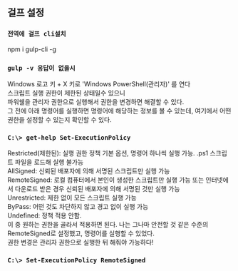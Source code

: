 ## 걸프 설정

### `전역에 걸프 cli설치`
npm i gulp-cli -g

### `gulp -v 응답이 없을시`
Windows 로고 키 + X 키로 'Windows PowerShell(관리자)' 를 연다<br />
스크립트 실행 권한이 제한된 상태일수 있으니<br />
파워쉘을 관리자 권한으로 실행해서 권한을 변경하면 해결할 수 있다. <br />
그 전에 아래 명령어를 실행하면 명령어에 해당하는 정보를 볼 수 있는데, 여기에서 어떤 권한을 설정할 수 있는지 확인할 수 있다.

### `C:\> get-help Set-ExecutionPolicy`
Restricted(제한된): 실행 권한 정책 기본 옵션, 명령어 하나씩 실행 가능. .ps1 스크립트 파일을 로드해 실행 불가능<br />
AllSigned: 신뢰된 배포자에 의해 서명된 스크립트만 실행 가능<br />
RemoteSigned: 로컬 컴퓨터에서 본인이 생성한 스크립트만 실행 가능 또는 인터넷에서 다운로드 받은 경우 신뢰된 배포자에 의해 서명된 것만 실행 가능<br />
Unrestricted: 제한 없이 모든 스크립트 실행 가능<br />
ByPass: 어떤 것도 차단하지 않고 경고 없이 실행 가능<br />
Undefined: 정책 적용 안함.<br />
이 중 원하는 권한을 골라서 적용하면 된다. 나는 그나마 안전할 것 같은 수준의 RemoteSigned로 설정했고, 명령어를 실행할 수 있었다. <br />
권한 변경은 관리자 권한으로 실행한 뒤 해줘야 가능하다!

### `C:\> Set-ExecutionPolicy RemoteSigned`